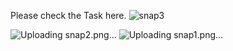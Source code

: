 Please check the Task here.
![snap3](https://github.com/Abdelfattah1872/Terraform-Task2/assets/57042795/b8f031ae-6464-4487-b149-8a22d5fe2531)

![Uploading snap2.png…]()
![Uploading snap1.png…]()
